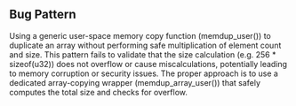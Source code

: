 ## Bug Pattern

Using a generic user-space memory copy function (memdup_user()) to duplicate an array without performing safe multiplication of element count and size. This pattern fails to validate that the size calculation (e.g. 256 * sizeof(u32)) does not overflow or cause miscalculations, potentially leading to memory corruption or security issues. The proper approach is to use a dedicated array-copying wrapper (memdup_array_user()) that safely computes the total size and checks for overflow.